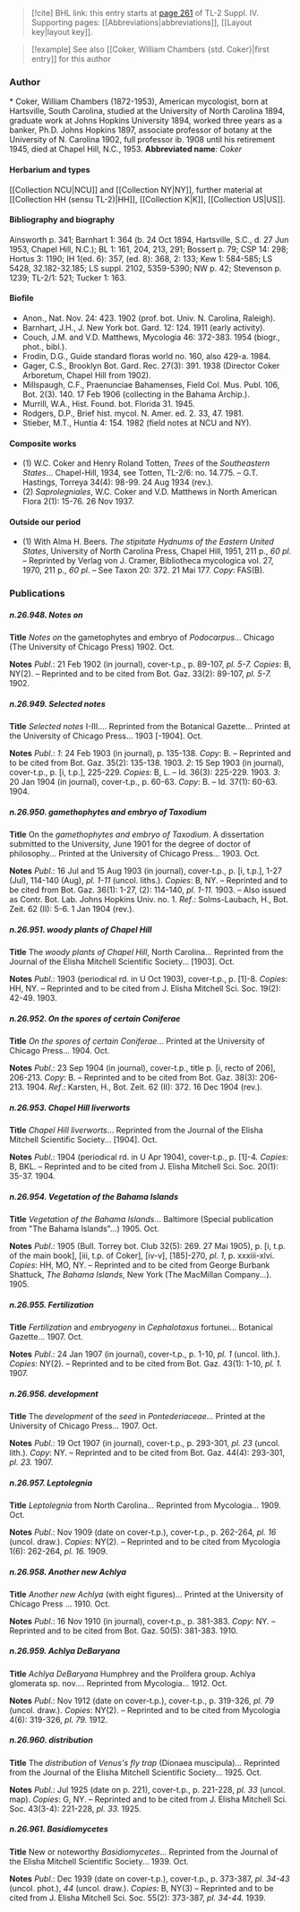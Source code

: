 > [!cite] BHL link: this entry starts at [page 261](https://www.biodiversitylibrary.org/page/33265938) of TL-2 Suppl. IV.
> Supporting pages: [[Abbreviations|abbreviations]], [[Layout key|layout key]].

> [!example] See also [[Coker, William Chambers {std. Coker}|first entry]] for this author

### Author

\* Coker, William Chambers (1872-1953), American mycologist, born at Hartsville, South Carolina, studied at the University of North Carolina 1894, graduate work at Johns Hopkins University 1894, worked three years as a banker, Ph.D. Johns Hopkins 1897, associate professor of botany at the University of N. Carolina 1902, full professor ib. 1908 until his retirement 1945, died at Chapel Hill, N.C., 1953. 
**Abbreviated name**: *Coker*

#### Herbarium and types

[[Collection NCU|NCU]] and [[Collection NY|NY]], further material at [[Collection HH (sensu TL-2)|HH]], [[Collection K|K]], [[Collection US|US]].

#### Bibliography and biography

Ainsworth p. 341; Barnhart 1: 364 (b. 24 Oct 1894, Hartsville, S.C., d. 27 Jun 1953, Chapel Hill, N.C.); BL 1: 161, 204, 213, 291; Bossert p. 79; CSP 14: 298; Hortus 3: 1190; IH 1(ed. 6): 357, (ed. 8): 368, 2: 133; Kew 1: 584-585; LS 5428, 32.182-32.185; LS suppl. 2102, 5359-5390; NW p. 42; Stevenson p. 1239; TL-2/1: 521; Tucker 1: 163.

#### Biofile

- Anon., Nat. Nov. 24: 423. 1902 (prof. bot. Univ. N. Carolina, Raleigh).
- Barnhart, J.H., J. New York bot. Gard. 12: 124. 1911 (early activity).
- Couch, J.M. and V.D. Matthews, Mycologia 46: 372-383. 1954 (biogr., phot., bibl.).
- Frodin, D.G., Guide standard floras world no. 160, also 429-a. 1984.
- Gager, C.S., Brooklyn Bot. Gard. Rec. 27(3): 391. 1938 (Director Coker Arboretum, Chapel Hill from 1902).
- Millspaugh, C.F., Praenunciae Bahamenses, Field Col. Mus. Publ. 106, Bot. 2(3). 140. 17 Feb 1906 (collecting in the Bahama Archip.).
- Murrill, W.A., Hist. Found. bot. Florida 31. 1945.
- Rodgers, D.P., Brief hist. mycol. N. Amer. ed. 2. 33, 47. 1981.
- Stieber, M.T., Huntia 4: 154. 1982 (field notes at NCU and NY).

#### Composite works

- (1) W.C. Coker and Henry Roland Totten, *Trees* of the *Southeastern States*... Chapel-Hill, 1934, see Totten, TL-2/6: no. 14.775. – G.T. Hastings, Torreya 34(4): 98-99. 24 Aug 1934 (rev.).
- (2) *Saprolegniales*, W.C. Coker and V.D. Matthews in North American Flora 2(1): 15-76. 26 Nov 1937.

#### Outside our period

- (1) With Alma H. Beers. *The stipitate Hydnums of the Eastern United States*, University of North Carolina Press, Chapel Hill, 1951, 211 p., *60 pl*. – Reprinted by Verlag von J. Cramer, Bibliotheca mycologica vol. 27, 1970, 211 p., *60 pl*. – See Taxon 20: 372. 21 Mai 177. *Copy*: FAS(B).

### Publications

##### n.26.948. Notes on

**Title**
*Notes on* the gametophytes and embryo of *Podocarpus*... Chicago (The University of Chicago Press) 1902. Oct.

**Notes**
*Publ*.: 21 Feb 1902 (in journal), cover-t.p., p. 89-107, *pl. 5-7.* *Copies*: B, NY(2). – Reprinted and to be cited from Bot. Gaz. 33(2): 89-107, *pl. 5-7.* 1902.

##### n.26.949. Selected notes

**Title**
*Selected notes* I-III.... Reprinted from the Botanical Gazette... Printed at the University of Chicago Press... 1903 \[-1904\]. Oct.

**Notes**
*Publ*.: *1*: 24 Feb 1903 (in journal), p. 135-138. *Copy*: B. – Reprinted and to be cited from Bot. Gaz. 35(2): 135-138. 1903.
*2*: 15 Sep 1903 (in journal), cover-t.p., p. \[i, t.p.\], 225-229. *Copies*: B, L. – Id. 36(3): 225-229. 1903.
*3*: 20 Jan 1904 (in journal), cover-t.p., p. 60-63. *Copy*: B. – Id. 37(1): 60-63. 1904.

##### n.26.950. gamethophytes and embryo of Taxodium

**Title**
On the *gamethophytes and embryo of Taxodium*. A dissertation submitted to the University, June 1901 for the degree of doctor of philosophy... Printed at the University of Chicago Press... 1903. Oct.

**Notes**
*Publ*.: 16 Jul and 15 Aug 1903 (in journal), cover-t.p., p. \[i, t.p.\], 1-27 (Jul), 114-140 (Aug), *pl. 1-11* (uncol. liths.). *Copies*: B, NY. – Reprinted and to be cited from Bot. Gaz. 36(1): 1-27, (2): 114-140, *pl. 1-11.* 1903. – Also issued as Contr. Bot. Lab. Johns Hopkins Univ. no. 1.
*Ref*.: Solms-Laubach, H., Bot. Zeit. 62 (II): 5-6. 1 Jan 1904 (rev.).

##### n.26.951. woody plants of Chapel Hill

**Title**
The *woody plants of Chapel Hill*, North Carolina... Reprinted from the Journal of the Elisha Mitchell Scientific Society... \[1903\]. Oct.

**Notes**
*Publ*.: 1903 (periodical rd. in U Oct 1903), cover-t.p., p. \[1\]-8. *Copies*: HH, NY. – Reprinted and to be cited from J. Elisha Mitchell Sci. Soc. 19(2): 42-49. 1903.

##### n.26.952. On the spores of certain Coniferae

**Title**
*On the spores of certain Coniferae*... Printed at the University of Chicago Press... 1904. Oct.

**Notes**
*Publ*.: 23 Sep 1904 (in journal), cover-t.p., title p. \[i, recto of 206\], 206-213. *Copy*: B. – Reprinted and to be cited from Bot. Gaz. 38(3): 206-213. 1904.
*Ref*.: Karsten, H., Bot. Zeit. 62 (II): 372. 16 Dec 1904 (rev.).

##### n.26.953. Chapel Hill liverworts

**Title**
*Chapel Hill liverworts*... Reprinted from the Journal of the Elisha Mitchell Scientific Society... \[1904\]. Oct.

**Notes**
*Publ*.: 1904 (periodical rd. in U Apr 1904), cover-t.p., p. \[1\]-4. *Copies*: B, BKL. – Reprinted and to be cited from J. Elisha Mitchell Sci. Soc. 20(1): 35-37. 1904.

##### n.26.954. Vegetation of the Bahama Islands

**Title**
*Vegetation of the Bahama Islands*... Baltimore (Special publication from "The Bahama Islands"...) 1905. Oct.

**Notes**
*Publ*.: 1905 (Bull. Torrey bot. Club 32(5): 269. 27 Mai 1905), p. \[i, t.p. of the main book\], \[iii, t.p. of Coker\], \[iv-v\], \[185\]-270, *pl. 1*, p. xxxiii-xlvi. *Copies*: HH, MO, NY. – Reprinted and to be cited from George Burbank Shattuck, *The Bahama Islands*, New York (The MacMillan Company...). 1905.

##### n.26.955. Fertilization

**Title**
*Fertilization* and *embryogeny* in *Cephalotaxus* fortunei... Botanical Gazette... 1907. Oct.

**Notes**
*Publ*.: 24 Jan 1907 (in journal), cover-t.p., p. 1-10, *pl. 1* (uncol. lith.). *Copies*: NY(2). – Reprinted and to be cited from Bot. Gaz. 43(1): 1-10, *pl. 1.* 1907.

##### n.26.956. development

**Title**
The *development* of the *seed* in *Pontederiaceae*... Printed at the University of Chicago Press... 1907. Oct.

**Notes**
*Publ*.: 19 Oct 1907 (in journal), cover-t.p., p. 293-301, *pl. 23* (uncol. lith.). *Copy*: NY. – Reprinted and to be cited from Bot. Gaz. 44(4): 293-301, *pl. 23.* 1907.

##### n.26.957. Leptolegnia

**Title**
*Leptolegnia* from North Carolina... Reprinted from Mycologia... 1909. Oct.

**Notes**
*Publ*.: Nov 1909 (date on cover-t.p.), cover-t.p., p. 262-264, *pl. 16* (uncol. draw.). *Copies*: NY(2). – Reprinted and to be cited from Mycologia 1(6): 262-264, *pl. 16.* 1909.

##### n.26.958. Another new Achlya

**Title**
*Another new Achlya* (with eight figures)... Printed at the University of Chicago Press ... 1910. Oct.

**Notes**
*Publ*.: 16 Nov 1910 (in journal), cover-t.p., p. 381-383. *Copy*: NY. – Reprinted and to be cited from Bot. Gaz. 50(5): 381-383. 1910.

##### n.26.959. Achlya DeBaryana

**Title**
*Achlya DeBaryana* Humphrey and the Prolifera group. Achlya glomerata sp. nov.... Reprinted from Mycologia... 1912. Oct.

**Notes**
*Publ*.: Nov 1912 (date on cover-t.p.), cover-t.p., p. 319-326, *pl. 79* (uncol. draw.). *Copies*: NY(2). – Reprinted and to be cited from Mycologia 4(6): 319-326, *pl. 79.* 1912.

##### n.26.960. distribution

**Title**
The *distribution* of *Venus's fly trap* (Dionaea muscipula)... Reprinted from the Journal of the Elisha Mitchell Scientific Society... 1925. Oct.

**Notes**
*Publ*.: Jul 1925 (date on p. 221), cover-t.p., p. 221-228, *pl. 33* (uncol. map). *Copies*: G, NY. – Reprinted and to be cited from J. Elisha Mitchell Sci. Soc. 43(3-4): 221-228, *pl. 33.* 1925.

##### n.26.961. Basidiomycetes

**Title**
New or noteworthy *Basidiomycetes*... Reprinted from the Journal of the Elisha Mitchell Scientific Society... 1939. Oct.

**Notes**
*Publ*.: Dec 1939 (date on cover-t.p.), cover-t.p., p. 373-387, *pl. 34-43* (uncol. phot.), *44* (uncol. draw.). *Copies*: B, NY(3) – Reprinted and to be cited from J. Elisha Mitchell Sci. Soc. 55(2): 373-387, *pl. 34-44.* 1939.

